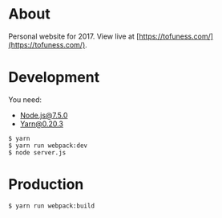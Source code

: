 # About

Personal website for 2017. View live at [https://tofuness.com/](https://tofuness.com/).

# Development

You need:
* Node.js@7.5.0
* Yarn@0.20.3

```
$ yarn
$ yarn run webpack:dev
$ node server.js
```

# Production

```
$ yarn run webpack:build
```


